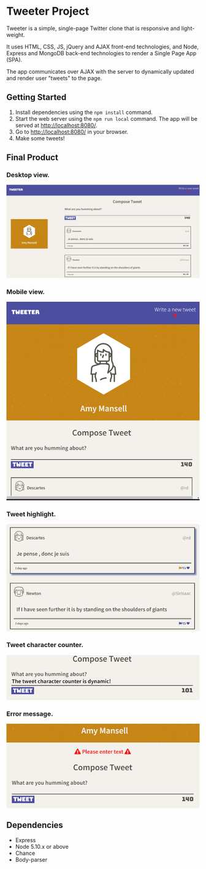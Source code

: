 # Tweeter Project

Tweeter is a simple, single-page Twitter clone that is responsive and light-weight.

It uses HTML, CSS, JS, jQuery and AJAX front-end technologies, and  Node, Express and MongoDB back-end technologies to render a Single Page App (SPA).

The app communicates over AJAX with the server to dynamically updated and render user "tweets" to the page. 

## Getting Started

1. Install dependencies using the `npm install` command.
2. Start the web server using the `npm run local` command. The app will be served at <http://localhost:8080/>.
3. Go to <http://localhost:8080/> in your browser.
4. Make some tweets!

## Final Product

### Desktop view. 
!["screenshot of desktop view"](https://github.com/habibcodes/tweeter/blob/master/docs/desktop%20view.png)
### Mobile view. 
!["screenshot of mobile view"](https://github.com/habibcodes/tweeter/blob/master/docs/mobile%20view.png)
### Tweet highlight.
!["screenshot of tweet highlight"](https://github.com/habibcodes/tweeter/blob/master/docs/tweet%20highlight.png)
### Tweet character counter.
!["screenshot of dynamic tweet character counter"](https://github.com/habibcodes/tweeter/blob/master/docs/dynamic%20tweet%20counter.png)
### Error message.
!["screenshot of error message"](https://github.com/habibcodes/tweeter/blob/master/docs/error%20message.png)

## Dependencies

- Express
- Node 5.10.x or above
- Chance
- Body-parser
